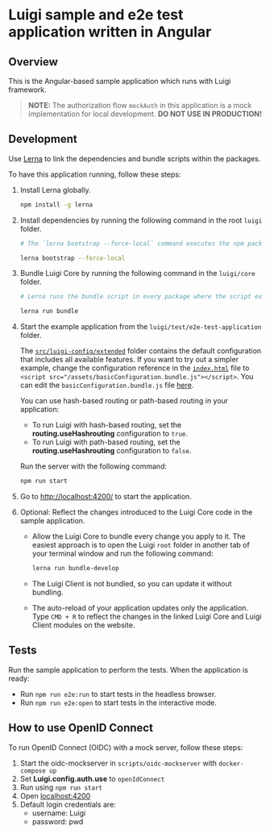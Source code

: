 # Luigi sample and e2e test application written in Angular

## Overview

This is the Angular-based sample application which runs with Luigi framework.

<!-- add-attribute:class:warning -->
> **NOTE:** The authorization flow `mockAuth` in this application is a mock implementation for local development. **DO NOT USE IN PRODUCTION!**

## Development

Use  [Lerna](https://lerna.js.org) to link the dependencies and bundle scripts within the packages.

To have this application running, follow these steps:

1. Install Lerna globally.
    ```bash
    npm install -g lerna
    ```

2. Install dependencies by running the following command in the root `luigi` folder.
    ```bash
    # The `lerna bootstrap --force-local` command executes the npm package manager installation and links cross-dependencies.

    lerna bootstrap --force-local
    ```

3. Bundle Luigi Core by running the following command in the `luigi/core` folder.
    ```bash
    # Lerna runs the bundle script in every package where the script exists.

    lerna run bundle
    ```

4. Start the example application from the `luigi/test/e2e-test-application` folder.

   The [`src/luigi-config/extended`](src/luigi-config/extended) folder contains the default configuration that includes all available features. If you want to try out a simpler example, change the configuration reference in the [`index.html`](src/index.html) file to `<script src="/assets/basicConfiguration.bundle.js"></script>`. You can edit the `basicConfiguration.bundle.js` file [here](src/luigi-config/basic/basicConfiguration.js).

   You can use hash-based routing or path-based routing in your application:

    - To run Luigi with hash-based routing, set the **routing.useHashrouting** configuration to `true`.
    - To run Luigi with path-based routing, set the **routing.useHashrouting** configuration to `false`.

    Run the server with the following command:
    ```bash
    npm run start
    ```

5. Go to [http://localhost:4200/](http://localhost:4200/) to start the application.

6. Optional: Reflect the changes introduced to the Luigi Core code in the sample application.

    - Allow the Luigi Core to bundle every change you apply to it. The easiest approach is to open the Luigi `root` folder in another tab of your terminal window and run the following command:

      ```bash
      lerna run bundle-develop
      ```
    - The Luigi Client is not bundled, so you can update it without bundling.

    - The auto-reload of your application updates only the application. Type `CMD + R` to reflect the changes in the linked Luigi Core and Luigi Client modules on the website.


## Tests

Run the sample application to perform the tests. When the application is ready:

- Run `npm run e2e:run` to start tests in the headless browser.
- Run `npm run e2e:open` to start tests in the interactive mode.

## How to use OpenID Connect

To run OpenID Connect (OIDC) with a mock server, follow these steps:

1. Start the oidc-mockserver in `scripts/oidc-mockserver` with `docker-compose up`
2. Set __Luigi.config.auth.use__ to `openIdConnect`
3. Run using `npm run start`
4. Open [localhost:4200](http://localhost:4200)
5. Default login credentials are:
   - username: Luigi
   - password: pwd

